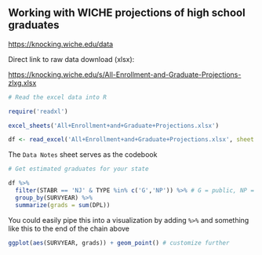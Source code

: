 ## Working with WICHE projections of high school graduates

https://knocking.wiche.edu/data

Direct link to raw data download (xlsx):

https://knocking.wiche.edu/s/All-Enrollment-and-Graduate-Projections-zlxg.xlsx

```r
# Read the excel data into R

require('readxl')

excel_sheets('All+Enrollment+and+Graduate+Projections.xlsx')

df <- read_excel('All+Enrollment+and+Graduate+Projections.xlsx', sheet = 'Projections')

```
The `Data Notes` sheet serves as the codebook

```r
# Get estimated graduates for your state

df %>% 
  filter(STABR == 'NJ' & TYPE %in% c('G','NP')) %>% # G = public, NP = Private
  group_by(SURVYEAR) %>% 
  summarize(grads = sum(DPL))
```
You could easily pipe this into a visualization by adding `%>%` and something like this to the end of the chain above
```r
ggplot(aes(SURVYEAR, grads)) + geom_point() # customize further
```
